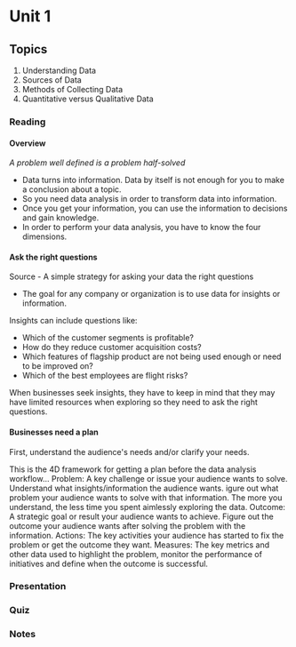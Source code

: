 # Unit 1

## Topics
1. Understanding Data
2. Sources of Data
3. Methods of Collecting Data
4. Quantitative versus Qualitative Data

### Reading

#### Overview
_A problem well defined is a problem half-solved_
- Data turns into information. Data by itself is not enough for you to make a conclusion about a topic.
- So you need data analysis in order to transform data into information.
- Once you get your information, you can use the information to decisions and gain knowledge.
- In order to perform your data analysis, you have to know the four dimensions. 

#### Ask the right questions
Source - A simple strategy for asking your data the right questions

- The goal for any company or organization is to use data for insights or information.

Insights can include questions like:
- Which of the customer segments is profitable?
- How do they reduce customer acquisition costs?
- Which features of flagship product are not being used enough or need to be improved on?
- Which of the best employees are flight risks?

When businesses seek insights, they have to keep in mind that they may have limited resources when exploring so they need to ask the right questions. 

#### Businesses need a plan
First, understand the audience's needs and/or clarify your needs.

This is the 4D framework for getting a plan before the data analysis workflow...
Problem: A key challenge or issue your audience wants to solve. Understand what insights/information the audience wants. igure out what problem your audience wants to solve with that information. The more you understand, the less time you spent aimlessly exploring the data. 
Outcome: A strategic goal or result your audience wants to achieve. Figure out the outcome your audience wants after solving the problem with the information. 
Actions: The key activities your audience has started to fix the problem or get the outcome they want.
Measures: The key metrics and other data used to highlight the problem, monitor the performance of initiatives and define when the outcome is successful. 

### Presentation
### Quiz
### Notes
